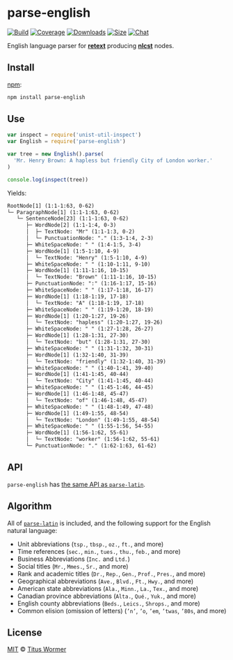 # parse-english

[![Build][build-badge]][build]
[![Coverage][coverage-badge]][coverage]
[![Downloads][downloads-badge]][downloads]
[![Size][size-badge]][size]
[![Chat][chat-badge]][chat]

English language parser for [**retext**][retext] producing **[nlcst][]** nodes.

## Install

[npm][]:

```sh
npm install parse-english
```

## Use

```js
var inspect = require('unist-util-inspect')
var English = require('parse-english')

var tree = new English().parse(
  'Mr. Henry Brown: A hapless but friendly City of London worker.'
)

console.log(inspect(tree))
```

Yields:

```txt
RootNode[1] (1:1-1:63, 0-62)
└─ ParagraphNode[1] (1:1-1:63, 0-62)
   └─ SentenceNode[23] (1:1-1:63, 0-62)
      ├─ WordNode[2] (1:1-1:4, 0-3)
      │  ├─ TextNode: "Mr" (1:1-1:3, 0-2)
      │  └─ PunctuationNode: "." (1:3-1:4, 2-3)
      ├─ WhiteSpaceNode: " " (1:4-1:5, 3-4)
      ├─ WordNode[1] (1:5-1:10, 4-9)
      │  └─ TextNode: "Henry" (1:5-1:10, 4-9)
      ├─ WhiteSpaceNode: " " (1:10-1:11, 9-10)
      ├─ WordNode[1] (1:11-1:16, 10-15)
      │  └─ TextNode: "Brown" (1:11-1:16, 10-15)
      ├─ PunctuationNode: ":" (1:16-1:17, 15-16)
      ├─ WhiteSpaceNode: " " (1:17-1:18, 16-17)
      ├─ WordNode[1] (1:18-1:19, 17-18)
      │  └─ TextNode: "A" (1:18-1:19, 17-18)
      ├─ WhiteSpaceNode: " " (1:19-1:20, 18-19)
      ├─ WordNode[1] (1:20-1:27, 19-26)
      │  └─ TextNode: "hapless" (1:20-1:27, 19-26)
      ├─ WhiteSpaceNode: " " (1:27-1:28, 26-27)
      ├─ WordNode[1] (1:28-1:31, 27-30)
      │  └─ TextNode: "but" (1:28-1:31, 27-30)
      ├─ WhiteSpaceNode: " " (1:31-1:32, 30-31)
      ├─ WordNode[1] (1:32-1:40, 31-39)
      │  └─ TextNode: "friendly" (1:32-1:40, 31-39)
      ├─ WhiteSpaceNode: " " (1:40-1:41, 39-40)
      ├─ WordNode[1] (1:41-1:45, 40-44)
      │  └─ TextNode: "City" (1:41-1:45, 40-44)
      ├─ WhiteSpaceNode: " " (1:45-1:46, 44-45)
      ├─ WordNode[1] (1:46-1:48, 45-47)
      │  └─ TextNode: "of" (1:46-1:48, 45-47)
      ├─ WhiteSpaceNode: " " (1:48-1:49, 47-48)
      ├─ WordNode[1] (1:49-1:55, 48-54)
      │  └─ TextNode: "London" (1:49-1:55, 48-54)
      ├─ WhiteSpaceNode: " " (1:55-1:56, 54-55)
      ├─ WordNode[1] (1:56-1:62, 55-61)
      │  └─ TextNode: "worker" (1:56-1:62, 55-61)
      └─ PunctuationNode: "." (1:62-1:63, 61-62)
```

## API

`parse-english` has [the same API as `parse-latin`][latin].

## Algorithm

All of [`parse-latin`][latin] is included, and the following support for the
English natural language:

- Unit abbreviations (`tsp.`, `tbsp.`, `oz.`, `ft.`, and more)
- Time references (`sec.`, `min.`, `tues.`, `thu.`, `feb.`, and more)
- Business Abbreviations (`Inc.` and `Ltd.`)
- Social titles (`Mr.`, `Mmes.`, `Sr.`, and more)
- Rank and academic titles (`Dr.`, `Rep.`, `Gen.`, `Prof.`, `Pres.`, and more)
- Geographical abbreviations (`Ave.`, `Blvd.`, `Ft.`, `Hwy.`, and more)
- American state abbreviations (`Ala.`, `Minn.`, `La.`, `Tex.`, and more)
- Canadian province abbreviations (`Alta.`, `Qué.`, `Yuk.`, and more)
- English county abbreviations (`Beds.`, `Leics.`, `Shrops.`, and more)
- Common elision (omission of letters) (`’n’`, `’o`, `’em`, `’twas`, `’80s`,
  and more)

## License

[MIT][license] © [Titus Wormer][author]

<!-- Definitions -->

[build-badge]: https://img.shields.io/travis/wooorm/parse-english.svg
[build]: https://travis-ci.org/wooorm/parse-english
[coverage-badge]: https://img.shields.io/codecov/c/github/wooorm/parse-english.svg
[coverage]: https://codecov.io/github/wooorm/parse-english
[downloads-badge]: https://img.shields.io/npm/dm/parse-english.svg
[downloads]: https://www.npmjs.com/package/parse-english
[size-badge]: https://img.shields.io/bundlephobia/minzip/parse-english.svg
[size]: https://bundlephobia.com/result?p=parse-english
[chat-badge]: https://img.shields.io/badge/chat-spectrum-7b16ff.svg
[chat]: https://spectrum.chat/unified/retext
[npm]: https://docs.npmjs.com/cli/install
[license]: license
[author]: https://wooorm.com
[retext]: https://github.com/retextjs/retext
[nlcst]: https://github.com/syntax-tree/nlcst
[latin]: https://github.com/wooorm/parse-latin
